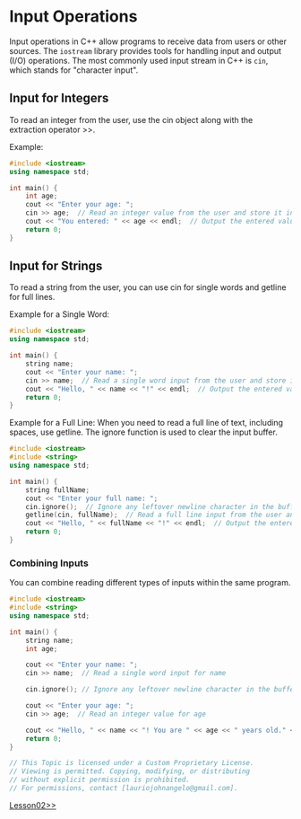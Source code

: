 # Input Operations
Input operations in C++ allow programs to receive data from users or other sources. The `iostream` library provides tools for handling input and output (I/O) operations. The most commonly used input stream in C++ is `cin`, which stands for "character input".

## Input for Integers
To read an integer from the user, use the cin object along with the extraction operator >>.

Example:
```cpp
#include <iostream>
using namespace std;

int main() {
    int age;
    cout << "Enter your age: ";
    cin >> age;  // Read an integer value from the user and store it in the variable 'age'
    cout << "You entered: " << age << endl;  // Output the entered value
    return 0;
}
```

## Input for Strings
To read a string from the user, you can use cin for single words and getline for full lines.

Example for a Single Word:
```cpp
#include <iostream>
using namespace std;

int main() {
    string name;
    cout << "Enter your name: ";
    cin >> name;  // Read a single word input from the user and store it in the variable 'name'
    cout << "Hello, " << name << "!" << endl;  // Output the entered value
    return 0;
}
```

Example for a Full Line:
When you need to read a full line of text, including spaces, use getline. The ignore function is used to clear the input buffer.

```cpp
#include <iostream>
#include <string>
using namespace std;

int main() {
    string fullName;
    cout << "Enter your full name: ";
    cin.ignore();  // Ignore any leftover newline character in the buffer
    getline(cin, fullName);  // Read a full line input from the user and store it in the variable 'fullName'
    cout << "Hello, " << fullName << "!" << endl;  // Output the entered value
    return 0;
}
```

### Combining Inputs
You can combine reading different types of inputs within the same program.

```cpp
#include <iostream>
#include <string>
using namespace std;

int main() {
    string name;
    int age;

    cout << "Enter your name: ";
    cin >> name;  // Read a single word input for name

    cin.ignore(); // Ignore any leftover newline character in the buffer

    cout << "Enter your age: ";
    cin >> age;  // Read an integer value for age

    cout << "Hello, " << name << "! You are " << age << " years old." << endl;  // Output the entered values
    return 0;
}
```

```cpp
// This Topic is licensed under a Custom Proprietary License.
// Viewing is permitted. Copying, modifying, or distributing
// without explicit permission is prohibited.
// For permissions, contact [lauriojohnangelo@gmail.com].
```

[Lesson02>>](/Lesson02/Topic01.md)

